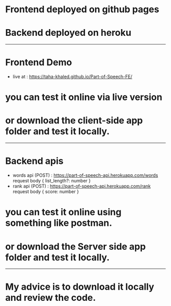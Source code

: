 # Frontend deployed on github pages
# Backend deployed on heroku
--------------------------------
# Frontend Demo
- live at : https://taha-khaled.github.io/Part-of-Speech-FE/
# you can test it online via live version
# or download the client-side app folder and test it locally.
--------------------------------
# Backend apis
- words api (POST) : https://part-of-speech-api.herokuapp.com/words
request body { list_length?: number }
- rank api (POST) : https://part-of-speech-api.herokuapp.com/rank
request body { score: number }
# you can test it online using something like postman.
# or download the Server side app folder and test it locally.

--------------------------------
# My advice is to download it locally and review the code.
